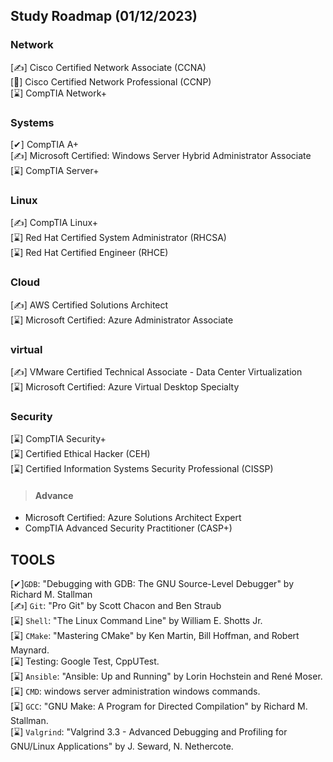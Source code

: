 ## Study Roadmap (01/12/2023)

### Network
[✍] Cisco Certified Network Associate (CCNA)\
[🎯] Cisco Certified Network Professional (CCNP)\
[⌛] CompTIA Network+
### Systems
[✔] CompTIA A+\
[✍] Microsoft Certified: Windows Server Hybrid Administrator Associate\
[⌛] CompTIA Server+
### Linux
[✍] CompTIA Linux+ \
[⌛] Red Hat Certified System Administrator (RHCSA)\
[⌛] Red Hat Certified Engineer (RHCE)
### Cloud
[✍] AWS Certified Solutions Architect\
[⌛] Microsoft Certified: Azure Administrator Associate
### virtual
[✍] VMware Certified Technical Associate - Data Center Virtualization\
[⌛] Microsoft Certified: Azure Virtual Desktop Specialty
### Security
[⌛] CompTIA Security+ \
[⌛] Certified Ethical Hacker (CEH)\
[⌛] Certified Information Systems Security Professional (CISSP)
>#### Advance
 - Microsoft Certified: Azure Solutions Architect Expert
 - CompTIA Advanced Security Practitioner (CASP+)
## TOOLS 
[✔]```GDB```: "Debugging with GDB: The GNU Source-Level Debugger" by Richard M. Stallman\
[✍] ```Git```: "Pro Git" by Scott Chacon and Ben Straub\
[⌛] ```Shell```: "The Linux Command Line" by William E. Shotts Jr.\
[⌛] ```CMake```: "Mastering CMake" by Ken Martin, Bill Hoffman, and Robert Maynard.\
[⌛] Testing: Google Test, CppUTest.\
[⌛] ```Ansible```: "Ansible: Up and Running" by Lorin Hochstein and René Moser.\
[⌛] ```CMD```: windows server administration windows commands.\
[⌛] ```GCC```: "GNU Make: A Program for Directed Compilation" by Richard M. Stallman.\
[⌛] ```Valgrind```: "Valgrind 3.3 - Advanced Debugging and Profiling for GNU/Linux Applications" by J. Seward, N. Nethercote.
